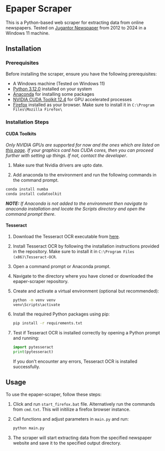 # Epaper Scraper

This is a Python-based web scraper for extracting data from online newspapers. Tested on [Jugantor Newspaper](https://epaper.jugantor.com/) from 2012 to 2024 in a Windows 11 machine.

## Installation

### Prerequisites

Before installing the scraper, ensure you have the following prerequisites:

- A Windows machine (Tested on Windows 11)
- [Python 3.12.0](https://www.python.org/downloads/release/python-3120/) installed on your system 
- [Anaconda](https://www.anaconda.com/download/) for installing some packages
- [NVIDIA CUDA Toolkit 12.4](https://developer.nvidia.com/cuda-downloads?target_os=Windows) for GPU accelerated processes
- [Firefox](https://www.mozilla.org/en-US/firefox/new/) installed as your browser. Make sure to install it in `C:\Program Files\Mozilla Firefox\`

### Installation Steps

#### CUDA Toolkits

*Only NVIDIA GPUs are supported for now and the ones which are listed on [this page](https://developer.nvidia.com/cuda-gpus). If your graphics card has CUDA cores, then you can proceed further with setting up things. If not, contact the developer*.

1. Make sure that Nvidia drivers are upto date.

2. Add anaconda to the environment and run the following commands in the command prompt.

```bash
conda install numba
conda install cudatoolkit
```
*__NOTE:__ If Anaconda is not added to the environment then navigate to anaconda installation and locate the Scripts directory and open the command prompt there*. 

#### Tesseract

1. Download the Tesseract OCR executable from [here](https://github.com/UB-Mannheim/tesseract/wiki).

2. Install Tesseract OCR by following the installation instructions provided in the repository. Make sure to install it in `C:\Program Files (x86)\Tesseract-OCR`.

3. Open a command prompt or Anaconda prompt.

4. Navigate to the directory where you have cloned or downloaded the epaper-scraper repository.

5. Create and activate a virtual environment (optional but recommended):

    ```bash
    python -m venv venv
    venv\Scripts\activate
    ```

6. Install the required Python packages using pip:

    ```bash
    pip install -r requirements.txt
    ```

7. Test if Tesseract OCR is installed correctly by opening a Python prompt and running:

    ```python
    import pytesseract
    print(pytesseract)
    ```

    If you don't encounter any errors, Tesseract OCR is installed successfully.

## Usage

To use the epaper-scraper, follow these steps:

1. Click and run `start_firefox.bat` file. Alternatively run the commands from `cmd.txt`. This will initilize a firefox browser instance. 

1. Call functions and adjust parameters in `main.py` and run:

    ```bash
    python main.py
    ```

3. The scraper will start extracting data from the specified newspaper website and save it to the specified output directory.

